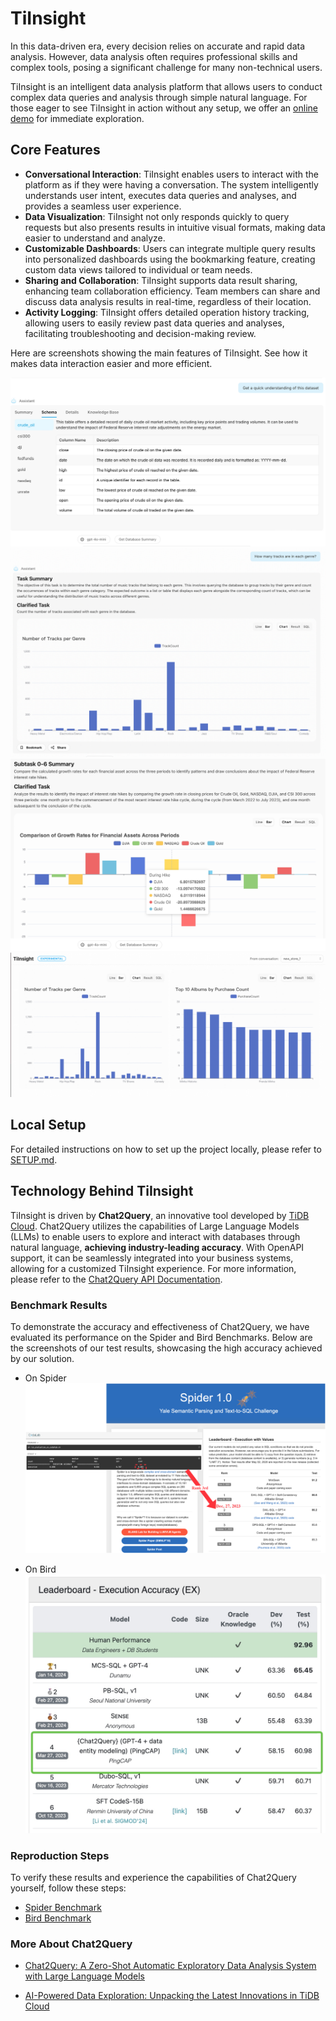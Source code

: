 # TiInsight
In this data-driven era, every decision relies on accurate and rapid data analysis. However, data analysis often requires professional skills and complex tools, posing a significant challenge for many non-technical users. 

TiInsight is an intelligent data analysis platform that allows users to conduct complex data queries and analysis through simple natural language. For those eager to see TiInsight in action without any setup, we offer an [online demo](https://www.tiinsight.chat/) for immediate exploration.

## Core Features
- **Conversational Interaction**: TiInsight enables users to interact with the platform as if they were having a conversation. The system intelligently understands user intent, executes data queries and analyses, and provides a seamless user experience.
- **Data Visualization**: TiInsight not only responds quickly to query requests but also presents results in intuitive visual formats, making data easier to understand and analyze.
- **Customizable Dashboards**: Users can integrate multiple query results into personalized dashboards using the bookmarking feature, creating custom data views tailored to individual or team needs.
- **Sharing and Collaboration**: TiInsight supports data result sharing, enhancing team collaboration efficiency. Team members can share and discuss data analysis results in real-time, regardless of their location.
- **Activity Logging**: TiInsight offers detailed operation history tracking, allowing users to easily review past data queries and analyses, facilitating troubleshooting and decision-making review.

Here are screenshots showing the main features of TiInsight. See how it makes data interaction easier and more efficient.

![tiinsight](./figures/tiinsight/tiinsight_dbexplore_1.jpeg)
![tiinsight](./figures/tiinsight/tiinsight_data2chart_1.png)
![tiinsight](./figures/tiinsight/tiinsight_data2chart_2.jpeg)
![tiinsight](./figures/tiinsight/tiinsight_dashboard_1.png) 


## Local Setup
For detailed instructions on how to set up the project locally, please refer to [SETUP.md](./SETUP.md).


## Technology Behind TiInsight
TiInsight is driven by **Chat2Query**, an innovative tool developed by [TiDB Cloud](https://tidbcloud.com/). Chat2Query utilizes the capabilities of Large Language Models (LLMs) to enable users to explore and interact with databases through natural language, **achieving industry-leading accuracy**. With OpenAPI support, it can be seamlessly integrated into your business systems, allowing for a customized TiInsight experience. For more information, please refer to the [Chat2Query API Documentation](https://docs.pingcap.com/tidbcloud/use-chat2query-api).


### Benchmark Results
To demonstrate the accuracy and effectiveness of Chat2Query, we have evaluated its performance on the Spider and Bird Benchmarks. Below are the screenshots of our test results, showcasing the high accuracy achieved by our solution. 

- On Spider
![Spider](./figures/chat2query_benchmark//spider.png)

- On Bird
![Bird](./figures/chat2query_benchmark//bird.jpg)


### Reproduction Steps
To verify these results and experience the capabilities of Chat2Query yourself, follow these steps:
- [Spider Benchmark](./chat2query_benchmark/spider/README.md)
- [Bird Benchmark](./chat2query_benchmark/bird/README.md)


### More About Chat2Query
- [Chat2Query: A Zero-Shot Automatic Exploratory Data Analysis System with Large Language Models](https://ieeexplore.ieee.org/abstract/document/10597681)

- [AI-Powered Data Exploration: Unpacking the Latest Innovations in TiDB Cloud](https://www.pingcap.com/blog/ai-powered-data-exploration-unpacking-the-latest-innovations-in-tidb-cloud/)